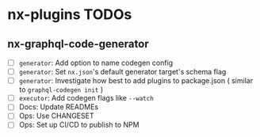 # nx-plugins TODOs

## nx-graphql-code-generator

- [ ] `generator`: Add option to name codegen config
- [ ] `generator`: Set `nx.json`'s default generator target's schema flag
- [ ] `generator`: Investigate how best to add plugins to package.json ( similar to `graphql-codegen init` )
- [ ] `executor`: Add codegen flags like `--watch`
- [ ] Docs: Update READMEs
- [ ] Ops: Use CHANGESET
- [ ] Ops: Set up CI/CD to publish to NPM
